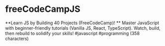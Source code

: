 # freeCodeCampJS
 **Learn JS by Building 40 Projects (FreeCodeCamp)! **  Master JavaScript with beginner-friendly tutorials (Vanilla JS, React, TypeScript). Watch, build, then rebuild to solidify your skills!  #javascript #programming  (358 characters)
